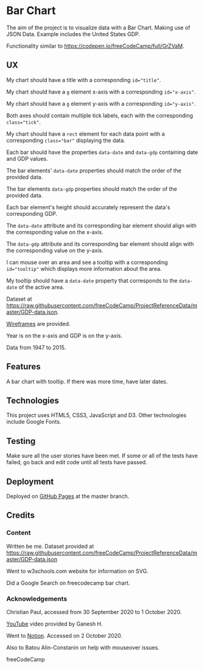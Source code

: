 # Bar Chart

The aim of the project is to visualize data with a Bar Chart.  Making use of JSON Data.
Example includes the United States GDP.

Functionality similar to https://codepen.io/freeCodeCamp/full/GrZVaM.

## UX

My chart should have a title with a corresponding `id="title"`.

My chart should have a `g` element x-axis with a corresponding
`id="x-axis"`.

My chart should have a `g` element y-axis with a corresponding
`id="y-axis"`.

Both axes should contain multiple tick labels, each with the corresponding `class="tick"`.

My chart should have a `rect` element for each data point with a corresponding `class="bar"`
displaying the data.

Each bar should have the properties `data-date` and `data-gdp` containing date and GDP values.

The bar elements' `data-date` properties should match the order of the provided data.

The bar elements `data-gdp` properties should match the order of the provided data.

Each bar element's height should accurately represent the data's corresponding GDP.

The `data-date` attribute and its corresponding bar element should align with the corresponding
value on the x-axis.

The `data-gdp` attribute and its corresponding bar element should align with the corresponding
value on the y-axis.

I can mouse over an area and see a tooltip with a corresponding `id="tooltip"` which displays
more information about the area.

My tooltip should have a `data-date` property that corresponds to the `data-date` of the
active area.

Dataset at https://raw.githubusercontent.com/freeCodeCamp/ProjectReferenceData/master/GDP-data.json.

[Wireframes](wireframes/wireframe-bar-chart.png) are provided.

Year is on the x-axis and GDP is on the y-axis.

Data from 1947 to 2015.

## Features

A bar chart with tooltip.  If there was more time, have later dates.

## Technologies

This project uses HTML5, CSS3, JavaScript and D3.  Other technologies include Google Fonts.

## Testing

Make sure all the user stories have been met.  If some or all of the tests have failed, go back and edit code
until all tests have passed.

## Deployment

Deployed on [GitHub Pages](https://derektypist.github.io/bar-chart) at the master branch.

## Credits

### Content

Written be me.  Dataset provided at https://raw.githubusercontent.com/freeCodeCamp/ProjectReferenceData/master/GDP-data.json

Went to w3schools.com website for information on SVG.

Did a Google Search on freecodecamp bar chart.

### Acknowledgements

Christian Paul, accessed from 30 September 2020 to 1 October 2020.

[YouTube](https://www.youtube.com/watch?v=w5vxVj8g3cs) video provided by Ganesh H.

Went to [Notion](https://www.notion.so/Visualize-Data-with-a-Bar-Chart-9e5ef4f33375409580a80f659cd8aa93).  Accessed on 2 October 2020.

Also to Batou Alin-Constanin on help with mouseover issues.

freeCodeCamp

